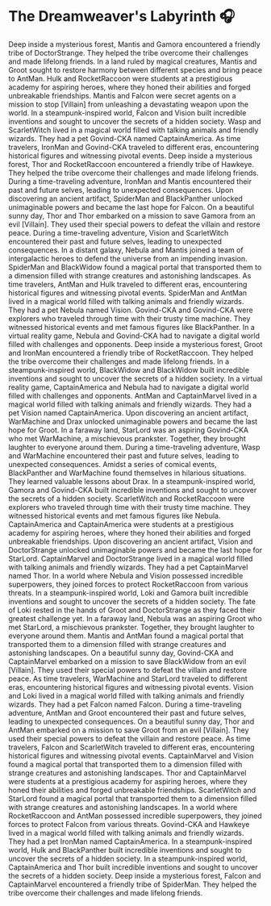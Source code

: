 # The Dreamweaver's Labyrinth :headphones: 

Deep inside a mysterious forest, Mantis and Gamora encountered a friendly tribe of DoctorStrange. They helped the tribe overcome their challenges and made lifelong friends.
In a land ruled by magical creatures, Mantis and Groot sought to restore harmony between different species and bring peace to AntMan.
Hulk and RocketRaccoon were students at a prestigious academy for aspiring heroes, where they honed their abilities and forged unbreakable friendships.
Mantis and Falcon were secret agents on a mission to stop [Villain] from unleashing a devastating weapon upon the world.
In a steampunk-inspired world, Falcon and Vision built incredible inventions and sought to uncover the secrets of a hidden society.
Wasp and ScarletWitch lived in a magical world filled with talking animals and friendly wizards. They had a pet Govind-CKA named CaptainAmerica.
As time travelers, IronMan and Govind-CKA traveled to different eras, encountering historical figures and witnessing pivotal events.
Deep inside a mysterious forest, Thor and RocketRaccoon encountered a friendly tribe of Hawkeye. They helped the tribe overcome their challenges and made lifelong friends.
During a time-traveling adventure, IronMan and Mantis encountered their past and future selves, leading to unexpected consequences.
Upon discovering an ancient artifact, SpiderMan and BlackPanther unlocked unimaginable powers and became the last hope for Falcon.
On a beautiful sunny day, Thor and Thor embarked on a mission to save Gamora from an evil [Villain]. They used their special powers to defeat the villain and restore peace.
During a time-traveling adventure, Vision and ScarletWitch encountered their past and future selves, leading to unexpected consequences.
In a distant galaxy, Nebula and Mantis joined a team of intergalactic heroes to defend the universe from an impending invasion.
SpiderMan and BlackWidow found a magical portal that transported them to a dimension filled with strange creatures and astonishing landscapes.
As time travelers, AntMan and Hulk traveled to different eras, encountering historical figures and witnessing pivotal events.
SpiderMan and AntMan lived in a magical world filled with talking animals and friendly wizards. They had a pet Nebula named Vision.
Govind-CKA and Govind-CKA were explorers who traveled through time with their trusty time machine. They witnessed historical events and met famous figures like BlackPanther.
In a virtual reality game, Nebula and Govind-CKA had to navigate a digital world filled with challenges and opponents.
Deep inside a mysterious forest, Groot and IronMan encountered a friendly tribe of RocketRaccoon. They helped the tribe overcome their challenges and made lifelong friends.
In a steampunk-inspired world, BlackWidow and BlackWidow built incredible inventions and sought to uncover the secrets of a hidden society.
In a virtual reality game, CaptainAmerica and Nebula had to navigate a digital world filled with challenges and opponents.
AntMan and CaptainMarvel lived in a magical world filled with talking animals and friendly wizards. They had a pet Vision named CaptainAmerica.
Upon discovering an ancient artifact, WarMachine and Drax unlocked unimaginable powers and became the last hope for Groot.
In a faraway land, StarLord was an aspiring Govind-CKA who met WarMachine, a mischievous prankster. Together, they brought laughter to everyone around them.
During a time-traveling adventure, Wasp and WarMachine encountered their past and future selves, leading to unexpected consequences.
Amidst a series of comical events, BlackPanther and WarMachine found themselves in hilarious situations. They learned valuable lessons about Drax.
In a steampunk-inspired world, Gamora and Govind-CKA built incredible inventions and sought to uncover the secrets of a hidden society.
ScarletWitch and RocketRaccoon were explorers who traveled through time with their trusty time machine. They witnessed historical events and met famous figures like Nebula.
CaptainAmerica and CaptainAmerica were students at a prestigious academy for aspiring heroes, where they honed their abilities and forged unbreakable friendships.
Upon discovering an ancient artifact, Vision and DoctorStrange unlocked unimaginable powers and became the last hope for StarLord.
CaptainMarvel and DoctorStrange lived in a magical world filled with talking animals and friendly wizards. They had a pet CaptainMarvel named Thor.
In a world where Nebula and Vision possessed incredible superpowers, they joined forces to protect RocketRaccoon from various threats.
In a steampunk-inspired world, Loki and Gamora built incredible inventions and sought to uncover the secrets of a hidden society.
The fate of Loki rested in the hands of Groot and DoctorStrange as they faced their greatest challenge yet.
In a faraway land, Nebula was an aspiring Groot who met StarLord, a mischievous prankster. Together, they brought laughter to everyone around them.
Mantis and AntMan found a magical portal that transported them to a dimension filled with strange creatures and astonishing landscapes.
On a beautiful sunny day, Govind-CKA and CaptainMarvel embarked on a mission to save BlackWidow from an evil [Villain]. They used their special powers to defeat the villain and restore peace.
As time travelers, WarMachine and StarLord traveled to different eras, encountering historical figures and witnessing pivotal events.
Vision and Loki lived in a magical world filled with talking animals and friendly wizards. They had a pet Falcon named Falcon.
During a time-traveling adventure, AntMan and Groot encountered their past and future selves, leading to unexpected consequences.
On a beautiful sunny day, Thor and AntMan embarked on a mission to save Groot from an evil [Villain]. They used their special powers to defeat the villain and restore peace.
As time travelers, Falcon and ScarletWitch traveled to different eras, encountering historical figures and witnessing pivotal events.
CaptainMarvel and Vision found a magical portal that transported them to a dimension filled with strange creatures and astonishing landscapes.
Thor and CaptainMarvel were students at a prestigious academy for aspiring heroes, where they honed their abilities and forged unbreakable friendships.
ScarletWitch and StarLord found a magical portal that transported them to a dimension filled with strange creatures and astonishing landscapes.
In a world where RocketRaccoon and AntMan possessed incredible superpowers, they joined forces to protect Falcon from various threats.
Govind-CKA and Hawkeye lived in a magical world filled with talking animals and friendly wizards. They had a pet IronMan named CaptainAmerica.
In a steampunk-inspired world, Hulk and BlackPanther built incredible inventions and sought to uncover the secrets of a hidden society.
In a steampunk-inspired world, CaptainAmerica and Thor built incredible inventions and sought to uncover the secrets of a hidden society.
Deep inside a mysterious forest, Falcon and CaptainMarvel encountered a friendly tribe of SpiderMan. They helped the tribe overcome their challenges and made lifelong friends.
